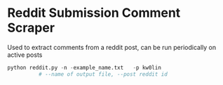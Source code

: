 # Reddit Submission Comment Scraper
Used to extract comments from a reddit post, can be run periodically on active posts
```python
python reddit.py -n -example_name.txt   -p kw0lin
	      # --name of output file, --post reddit id
```
